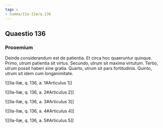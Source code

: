 ```yaml
---
tags : 
- Summa/IIa-IIæ/q.136
---
```


## Quaestio 136

### Prooemium

Deinde considerandum est de patientia. Et circa hoc quaeruntur quinque. Primo, utrum patientia sit virtus. Secundo, utrum sit maxima virtutum. Tertio, utrum possit haberi sine gratia. Quarto, utrum sit pars fortitudinis. Quinto, utrum sit idem cum longanimitate.

![[IIa-IIæ, q. 136, a. 1#Articulus 1]]

![[IIa-IIæ, q. 136, a. 2#Articulus 2]]

![[IIa-IIæ, q. 136, a. 3#Articulus 3]]

![[IIa-IIæ, q. 136, a. 4#Articulus 4]]

![[IIa-IIæ, q. 136, a. 5#Articulus 5]]

